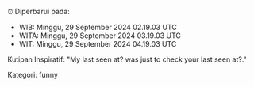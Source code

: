 ⏰ Diperbarui pada:
- WIB: Minggu, 29 September 2024 02.19.03 UTC
- WITA: Minggu, 29 September 2024 03.19.03 UTC
- WIT: Minggu, 29 September 2024 04.19.03 UTC

Kutipan Inspiratif:
"My last seen at? was just to check your last seen at?."


Kategori: funny

